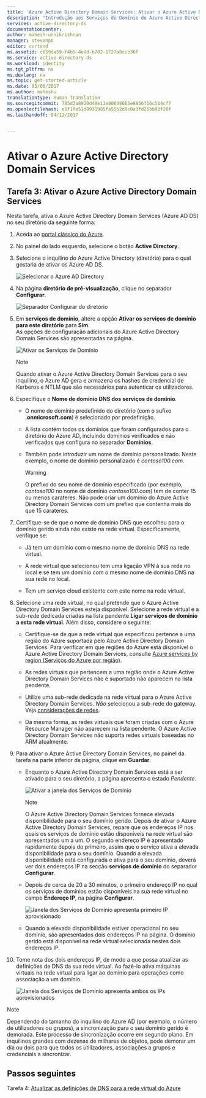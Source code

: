 ```yaml
---
title: 'Azure Active Directory Domain Services: Ativar o Azure Active Directory Domain Services | Microsoft Docs'
description: "Introdução aos Serviços de Domínio do Azure Active Directory"
services: active-directory-ds
documentationcenter: 
author: mahesh-unnikrishnan
manager: stevenpo
editor: curtand
ms.assetid: c659da59-f4b5-4edd-b702-1727a8ccb36f
ms.service: active-directory-ds
ms.workload: identity
ms.tgt_pltfrm: na
ms.devlang: na
ms.topic: get-started-article
ms.date: 03/06/2017
ms.author: maheshu
translationtype: Human Translation
ms.sourcegitcommit: 785d3a8920d48e11e80048665e9866f16c514cf7
ms.openlocfilehash: e5f1fe51d8931985fa55b2d8c0a3fd25bb93f20f
ms.lasthandoff: 04/12/2017


---
```

# <a name="enable-azure-active-directory-domain-services"></a>Ativar o Azure Active Directory Domain Services
## <a name="task-3-enable-azure-active-directory-domain-services"></a>Tarefa 3: Ativar o Azure Active Directory Domain Services
Nesta tarefa, ativa o Azure Active Directory Domain Services (Azure AD DS) no seu diretório da seguinte forma:

1. Aceda ao [portal clássico do Azure](https://manage.windowsazure.com).
2. No painel do lado esquerdo, selecione o botão **Active Directory**.
3. Selecione o inquilino do Azure Active Directory (diretório) para o qual gostaria de ativar os Azure AD DS.

    ![Selecionar o Azure AD Directory](./media/active-directory-domain-services-getting-started/select-aad-directory.png)
4. Na página **diretório de pré-visualização**, clique no separador **Configurar**.

    ![Separador Configurar do diretório](./media/active-directory-domain-services-getting-started/configure-tab.png)
5. Em **serviços de domínio**, altere a opção **Ativar os serviços de domínio para este diretório** para **Sim**.  
    As opções de configuração adicionais do Azure Active Directory Domain Services são apresentadas na página.

    ![Ativar os Serviços de Domínio](./media/active-directory-domain-services-getting-started/enable-domain-services.png)

   > [!NOTE]
   > Quando ativar o Azure Active Directory Domain Services para o seu inquilino, o Azure AD gera e armazena os hashes de credencial de Kerberos e NTLM que são necessários para autenticar os utilizadores.
   >
   >
6. Especifique o **Nome de domínio DNS dos serviços de domínio**.

   * O nome de domínio predefinido do diretório (com o sufixo **.onmicrosoft.com**) é selecionado por predefinição.

   * A lista contém todos os domínios que foram configurados para o diretório do Azure AD, incluindo domínios verificados e não verificados que configura no separador **Domínios**.

   * Também pode introduzir um nome de domínio personalizado. Neste exemplo, o nome de domínio personalizado é *contoso100.com*.

     > [!WARNING]
     > O prefixo do seu nome de domínio especificado (por exemplo, *contoso100* no nome de domínio *contoso100.com*) tem de conter 15 ou menos carateres. Não pode criar um domínio do Azure Active Directory Domain Services com um prefixo que contenha mais do que 15 carateres.
     >
     >
7. Certifique-se de que o nome de domínio DNS que escolheu para o domínio gerido ainda não existe na rede virtual. Especificamente, verifique se:

   * Já tem um domínio com o mesmo nome de domínio DNS na rede virtual.

   * A rede virtual que selecionou tem uma ligação VPN à sua rede no local e se tem um domínio com o mesmo nome de domínio DNS na sua rede no local.

   * Tem um serviço cloud existente com este nome na rede virtual.
8. Selecione uma rede virtual, no qual pretende que o Azure Active Directory Domain Services esteja disponível. Selecione a rede virtual e a sub-rede dedicada criadas na lista pendente **Ligar serviços de domínio a esta rede virtual**. Além disso, considere o seguinte:

   * Certifique-se de que a rede virtual que especificou pertence a uma região do Azure suportada pelo Azure Active Directory Domain Services. Para verificar em que regiões do Azure está disponível o Azure Active Directory Domain Services, consulte [Azure services by region (Serviços do Azure por região)](https://azure.microsoft.com/regions/#services/).

   * As redes virtuais que pertencem a uma região onde o Azure Active Directory Domain Services não é suportado não aparecem na lista pendente.

   * Utilize uma sub-rede dedicada na rede virtual para o Azure Active Directory Domain Services. *Não* selecionou a sub-rede do gateway. Veja [considerações de redes](active-directory-ds-networking.md).

   * Da mesma forma, as redes virtuais que foram criadas com o Azure Resource Manager não aparecem na lista pendente. O Azure Active Directory Domain Services não suporta redes virtuais baseadas no ARM atualmente.
9. Para ativar o Azure Active Directory Domain Services, no painel da tarefa na parte inferior da página, clique em **Guardar**. 
    * Enquanto o Azure Active Directory Domain Services está a ser ativado para o seu diretório, a página apresenta o estado *Pendente*.

        ![Ativar a janela dos Serviços de Domínio](./media/active-directory-domain-services-getting-started/enable-domain-services-pendingstate.png)

        > [!NOTE]
        > O Azure Active Directory Domain Services fornece elevada disponibilidade para o seu domínio gerido. Depois de ativar o Azure Active Directory Domain Services, repare que os endereços IP nos quais os serviços de domínio estão disponíveis na rede virtual são apresentados um a um. O segundo endereço IP é apresentado rapidamente depois do primeiro, assim que o serviço ativa a elevada disponibilidade para o seu domínio. Quando a elevada disponibilidade está configurada e ativa para o seu domínio, deverá ver dois endereços IP na secção **serviços de domínio** do separador **Configurar**.
        >
        >
    * Depois de cerca de 20 a 30 minutos, o primeiro endereço IP no qual os serviços de domínios estão disponíveis na sua rede virtual no campo **Endereço IP**, na página **Configurar**.

        ![Janela dos Serviços de Domínio apresenta primeiro IP aprovisionado](./media/active-directory-domain-services-getting-started/domain-services-enabled-firstdc-available.png)
    * Quando a elevada disponibilidade estiver operacional no seu domínio, são apresentados dois endereços IP na página. O domínio gerido está disponível na rede virtual selecionada nestes dois endereços IP. 
    
10. Tome nota dos dois endereços IP, de modo a que possa atualizar as definições de DNS da sua rede virtual. Ao fazê-lo ativa máquinas virtuais na rede virtual para ligar ao domínio para operações como associação a um domínio.

    ![Janela dos Serviços de Domínio apresenta ambos os IPs aprovisionados](./media/active-directory-domain-services-getting-started/domain-services-enabled-bothdcs-available.png)

> [!NOTE]
> Dependendo do tamanho do inquilino do Azure AD (por exemplo, o número de utilizadores ou grupos), a sincronização para o seu domínio gerido é demorada. Este processo de sincronização ocorre em segundo plano. Em inquilinos grandes com dezenas de milhares de objetos, pode demorar um dia ou dois para que todos os utilizadores, associações a grupos e credenciais a sincronizar.
>
>

## <a name="next-steps"></a>Passos seguintes
Tarefa 4: [Atualizar as definições de DNS para a rede virtual do Azure](active-directory-ds-getting-started-dns.md)

